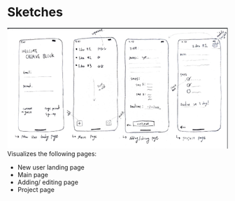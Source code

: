 # Sketches

![Sketch png](ux-sketch.PNG)  
Visualizes the following pages:
  - New user landing page
  - Main page
  - Adding/ editing page
  - Project page

